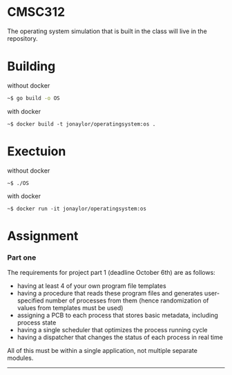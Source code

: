 # CMSC312

The operating system simulation that is built in the class
will live in the repository. 


# Building 

without docker
```sh
~$ go build -o OS
```

with docker
```
~$ docker build -t jonaylor/operatingsystem:os .
```

# Exectuion

without docker
```
~$ ./OS
```

with docker
```
~$ docker run -it jonaylor/operatingsystem:os
```

# Assignment

### Part one


The requirements for project part 1 (deadline October 6th) are as follows:

+ having at least 4 of your own program file templates
+ having a procedure that reads these program files and generates user-specified number of processes from them (hence randomization of values from templates must be used)
+ assigning a PCB to each process that stores basic metadata, including process state
+ having a single scheduler that optimizes the process running cycle 
+ having a dispatcher that changes the status of each process in real time

All of this must be within a single application, not multiple separate modules.

---------------------